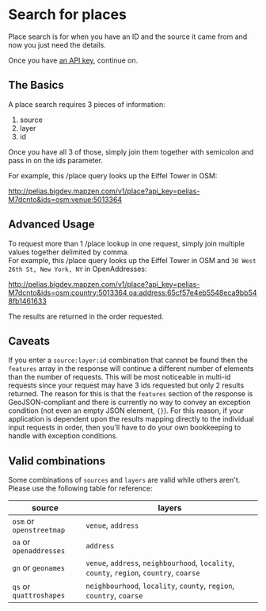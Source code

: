 # Search for places

Place search is for when you have an ID and the source it came from and now you just need the details.  

Once you have [an API key](https://mapzen.com/developers), continue on.

## The Basics

A place search requires 3 pieces of information:

1. source
2. layer
3. id

Once you have all 3 of those, simply join them together with semicolon and pass in on the ids parameter.  

For example, this /place query looks up the Eiffel Tower in OSM:

http://pelias.bigdev.mapzen.com/v1/place?api_key=pelias-M7dcnto&ids=osm:venue:5013364

## Advanced Usage

To request more than 1 /place lookup in one request, simply join multiple values together delimited by comma.  
For example, this /place query looks up the Eiffel Tower in OSM and `30 West 26th St, New York, NY` in OpenAddresses:

http://pelias.bigdev.mapzen.com/v1/place?api_key=pelias-M7dcnto&ids=osm:country:5013364,oa:address:65cf57e4eb5548eca9bb548fb1461633

The results are returned in the order requested.  

## Caveats

If you enter a `source:layer:id` combination that cannot be found then the `features` array in the response will continue a different number of elements than the number of requests.  This will be most noticeable in multi-id requests since your request may have 3 ids requested but only 2 results returned.  The reason for this is that the `features` section of the response is GeoJSON-compliant and there is currently no way to convey an exception condition (not even an empty JSON element, `{}`).  For this reason, if your application is dependent upon the results mapping directly to the individual input requests in order, then you'll have to do your own bookkeeping to handle with exception conditions.  

## Valid combinations

Some combinations of `sources` and `layers` are valid while others aren't.  Please use the following table for reference:

source | layers
--- | ---
`osm` or `openstreetmap` | `venue`, `address`
`oa` or `openaddresses` | `address`
`gn` or `geonames` | `venue`, `address`, `neighbourhood`, `locality`, `county`, `region`, `country`, `coarse`
`qs` or `quattroshapes` | `neighbourhood`, `locality`, `county`, `region`, `country`, `coarse`
